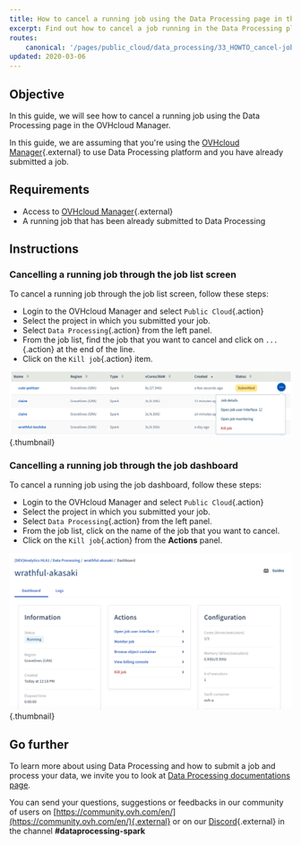 ```yaml
---
title: How to cancel a running job using the Data Processing page in the OVHcloud Manager
excerpt: Find out how to cancel a job running in the Data Processing platform through the OVHcloud Manager
routes:
    canonical: '/pages/public_cloud/data_processing/33_HOWTO_cancel-job-ui'
updated: 2020-03-06
---
```



## Objective

In this guide, we will see how to cancel a running job using the Data Processing page in the OVHcloud Manager.

In this guide, we are assuming that you're using the [OVHcloud Manager](https://www.ovh.com/auth/?action=gotomanager&from=https://www.ovh.it/&ovhSubsidiary=it){.external} to use Data Processing platform and you have already submitted a job.  

## Requirements 

- Access to [OVHcloud Manager](https://www.ovh.com/auth/?action=gotomanager&from=https://www.ovh.it/&ovhSubsidiary=it){.external}
- A running job that has been already submitted to Data Processing

## Instructions

### Cancelling a running job through the job list screen 

To cancel a running job through the job list screen, follow these steps:

- Login to the OVHcloud Manager and select `Public Cloud`{.action}
- Select the project in which you submitted your job. 
- Select `Data Processing`{.action} from the left panel.
- From the job list, find the job that you want to cancel and click on `...`{.action} at the end of the line.
- Click on the `Kill job`{.action} item. 

![job list](images/joblist.png){.thumbnail}

### Cancelling a running job through the job dashboard

To cancel a running job using the job dashboard, follow these steps: 

- Login to the OVHcloud Manager and select `Public Cloud`{.action}
- Select the project in which you submitted your job. 
- Select `Data Processing`{.action} from the left panel.
- From the job list, click on the name of the job that you want to cancel. 
- Click on the `Kill job`{.action} from the **Actions** panel. 

![kill the job](images/kill.png){.thumbnail}

## Go further

To learn more about using Data Processing and how to submit a job and process your data, we invite you to look at [Data Processing documentations page](/products/public-cloud-data-analytics-data-processing).

You can send your questions, suggestions or feedbacks in our community of users on [https://community.ovh.com/en/](https://community.ovh.com/en/){.external} or on our [Discord](https://discord.gg/VVvZg8NCQM){.external} in the channel **#dataprocessing-spark**


